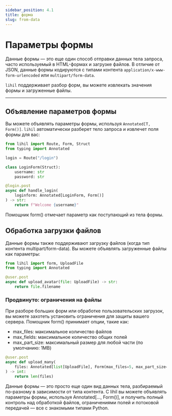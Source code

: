 ```yaml
---
sidebar_position: 4.1
title: форма
slug: from-data
---
```


# Параметры формы

Данные формы — это еще один способ отправки данных тела запроса, часто используемый в HTML-формах и загрузке файлов. В отличие от JSON, данные формы кодируются с типами контента `application/x-www-form-urlencoded` или `multipart/form-data`.

`lihil` поддерживает разбор форм, вы можете извлекать значения формы и загруженные файлы.

---

## Объявление параметров формы

Вы можете объявлять параметры формы, используя `Annotated[T, Form()]`. `lihil` автоматически разберет тело запроса и извлечет поля формы для вас:

```python
from lihil import Route, Form, Struct
from typing import Annotated

login = Route("/login")

class LoginForm(Struct):
    username: str
    password: str

@login.post
async def handle_login(
    loginform: Annotated[LoginForm, Form()]
) -> str:
    return f"Welcome {username}"
```

Помощник form() отмечает параметр как поступающий из тела формы.

## Обработка загрузки файлов

Данные формы также поддерживают загрузку файлов (когда тип контента multipart/form-data). Вы можете объявлять загруженные файлы как параметры:

```python
from lihil import form, UploadFile
from typing import Annotated

@user.post
async def upload_avatar(file: UploadFile) -> str:
    return file.filename
```

### Продвинуто: ограничения на файлы

При разборе больших форм или обработке пользовательских загрузок, вы можете захотеть установить ограничения для защиты вашего сервера. Помощник form() принимает опции, такие как:

- max_files: максимальное количество файлов
- max_fields: максимальное количество общих полей
- max_part_size: максимальный размер для любой части (по умолчанию: 1MB)

```python
@user.post
async def upload_many(
    files: Annotated[list[UploadFile], Form(max_files=5, max_part_size=2 * 1024 * 1024)]
) -> int:
    return len(files)
```

Данные формы — это просто еще один вид данных тела, разбираемый по-разному в зависимости от типа контента. С lihil вы можете объявлять параметры формы, используя Annotated[..., Form()], и получить полный контроль над обработкой файлов, ограничениями полей и потоковой передачей — все с знакомыми типами Python.